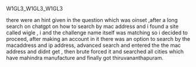 W1GL3_W1GL3_W1GL3

there were an hint given in the question which was oinset ,after a long search on chatgpt on how to search by mac address and i found a site called wigle ,
i  and the challenge name itself was matching so i decided to proceed, after making an account in it
there was an option to search by the macaddress and ip address, advanced search
and entered the the mac address and didnt get , then brute forced it and searched all cities which have mahindra manufacture and finally got thiruvananthapuram.
 

